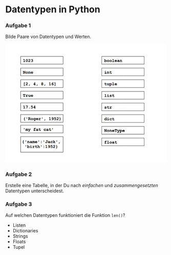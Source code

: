 
# Datentypen in Python

### Aufgabe 1

Bilde Paare von Datentypen und Werten.

![datatype exercise](../exercises/datatypes.png)


### Aufgabe 2

Erstelle eine Tabelle, in der Du nach *einfachen* und *zusammengesetzten* Datentypen unterscheidest.

### Aufgabe 3

Auf welchen Datentypen funktioniert die Funktion `len()`?

* Listen
* Dictionaries
* Strings
* Floats
* Tupel
